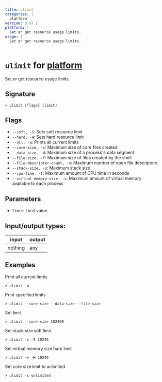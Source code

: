 ```yaml
---
title: ulimit
categories: |
  platform
version: 0.97.1
platform: |
  Set or get resource usage limits.
usage: |
  Set or get resource usage limits.
---
```

<!-- This file is automatically generated. Please edit the command in https://github.com/nushell/nushell instead. -->

# `ulimit` for [platform](/commands/categories/platform.md)

<div class='command-title'>Set or get resource usage limits.</div>

## Signature

```> ulimit {flags} (limit)```

## Flags

 -  `--soft, -S`: Sets soft resource limit
 -  `--hard, -H`: Sets hard resource limit
 -  `--all, -a`: Prints all current limits
 -  `--core-size, -c`: Maximum size of core files created
 -  `--data-size, -d`: Maximum size of a process's data segment
 -  `--file-size, -f`: Maximum size of files created by the shell
 -  `--file-descriptor-count, -n`: Maximum number of open file descriptors
 -  `--stack-size, -s`: Maximum stack size
 -  `--cpu-time, -t`: Maximum amount of CPU time in seconds
 -  `--virtual-memory-size, -v`: Maximum amount of virtual memory available to each process

## Parameters

 -  `limit`: Limit value.


## Input/output types:

| input   | output |
| ------- | ------ |
| nothing | any    |

## Examples

Print all current limits
```nu
> ulimit -a

```

Print specified limits
```nu
> ulimit --core-size --data-size --file-size

```

Set limit
```nu
> ulimit --core-size 102400

```

Set stack size soft limit
```nu
> ulimit -s -S 10240

```

Set virtual memory size hard limit
```nu
> ulimit -v -H 10240

```

Set core size limit to unlimited
```nu
> ulimit -c unlimited

```
